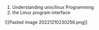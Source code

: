 1. Understanding unix/linux Programming  
2. the Linux program interface

![[Pasted image 20221210230256.png]]